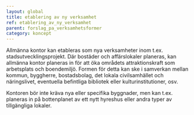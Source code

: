 ```yaml
---
layout: global
title: etablering av ny verksamhet 
ref: etablering_av_ny_verksamhet 
parent: forslag_pa_verksamhetsformer
category: koncept
---
```


Allmänna kontor kan etableras som nya verksamheter inom t.ex. stadsutvecklingsprojekt. Där bostäder och affärslokaler planeras, kan allmänna kontor planeras in för att öka områdets attraktionskraft som arbetsplats och boendemiljö. Formen för detta kan ske i samverkan mellan kommun, byggherre, bostadsbolag, det lokala civilsamhället och näringslivet, eventuella befintliga bibliotek eller kulturinstitutioner, osv. 
  
Kontoren bör inte kräva nya eller specifika byggnader, men kan t.ex. planeras in på bottenplanet av ett nytt hyreshus eller andra typer av tillgängliga lokaler.